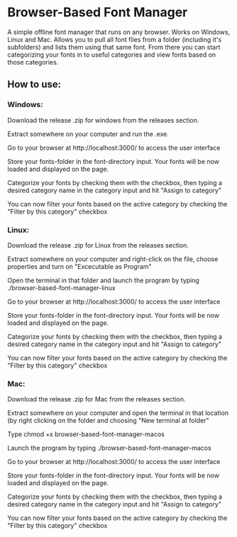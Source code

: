 # Browser-Based Font Manager
 A simple offline font manager that runs on any browser. Works on Windows, Linux and Mac. Allows you to pull all font files from a folder (including it's subfolders) and lists them using that same font. From there you can start categorizing your fonts in to useful categories and view fonts based on those categories.

## How to use:  

### Windows:  


Download the release .zip for windows from the releases section.  

Extract somewhere on your computer and run the .exe.  

Go to your browser at http://localhost:3000/ to access the user interface  

Store your fonts-folder in the font-directory input. Your fonts will be now loaded and displayed on the page.  

Categorize your fonts by checking them with the checkbox, then typing a desired category name in the category input and hit "Assign to category"  

You can now filter your fonts based on the active category by checking the "Filter by this category" checkbox  

### Linux:  

Download the release .zip for Linux from the releases section.  

Extract somewhere on your computer and right-click on the file, choose properties and turn on "Excecutable as Program"  

Open the terminal in that folder and launch the program by typing ./browser-based-font-manager-linux

Go to your browser at http://localhost:3000/ to access the user interface  

Store your fonts-folder in the font-directory input. Your fonts will be now loaded and displayed on the page.  

Categorize your fonts by checking them with the checkbox, then typing a desired category name in the category input and hit "Assign to category"  

You can now filter your fonts based on the active category by checking the "Filter by this category" checkbox  

### Mac:

Download the release .zip for Mac from the releases section.  

Extract somewhere on your computer and open the terminal in that location (by right clicking on the folder and choosing "New terminal at folder"

Type chmod +x browser-based-font-manager-macos

Launch the program by typing ./browser-based-font-manager-macos

Go to your browser at http://localhost:3000/ to access the user interface  

Store your fonts-folder in the font-directory input. Your fonts will be now loaded and displayed on the page.  

Categorize your fonts by checking them with the checkbox, then typing a desired category name in the category input and hit "Assign to category"  

You can now filter your fonts based on the active category by checking the "Filter by this category" checkbox  

